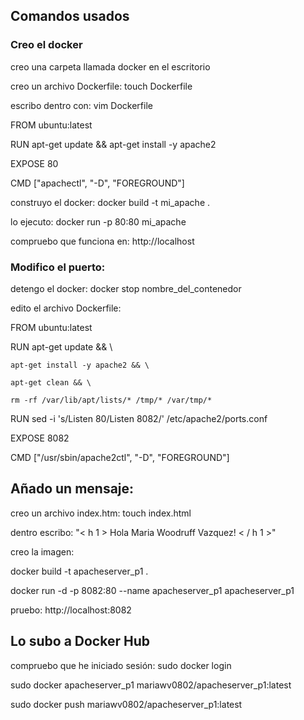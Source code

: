 ## Comandos usados

### Creo el docker

creo una carpeta llamada docker en el escritorio

creo un archivo Dockerfile: touch Dockerfile

escribo dentro con: vim Dockerfile

FROM ubuntu:latest

RUN apt-get update && apt-get install -y apache2

EXPOSE 80

CMD ["apachectl", "-D", "FOREGROUND"]

construyo el docker: docker build -t mi_apache .

lo ejecuto: docker run -p 80:80 mi_apache

compruebo que funciona en: http://localhost


### Modifico el puerto: 

detengo el docker: docker stop nombre_del_contenedor

edito el archivo Dockerfile:

FROM ubuntu:latest

RUN apt-get update && \

    apt-get install -y apache2 && \
    
    apt-get clean && \
    
    rm -rf /var/lib/apt/lists/* /tmp/* /var/tmp/*
    
RUN sed -i 's/Listen 80/Listen 8082/' /etc/apache2/ports.conf

EXPOSE 8082

CMD ["/usr/sbin/apache2ctl", "-D", "FOREGROUND"]


## Añado un mensaje:

creo un archivo index.htm: touch index.html

dentro escribo: "< h 1 > Hola Maria Woodruff Vazquez! < / h 1 >"

creo la imagen:

docker build -t apacheserver_p1 .

docker run -d -p 8082:80 --name apacheserver_p1 apacheserver_p1

pruebo: http://localhost:8082


## Lo subo a Docker Hub

compruebo que he iniciado sesión: sudo docker login

sudo docker apacheserver_p1 mariawv0802/apacheserver_p1:latest

sudo docker push mariawv0802/apacheserver_p1:latest


